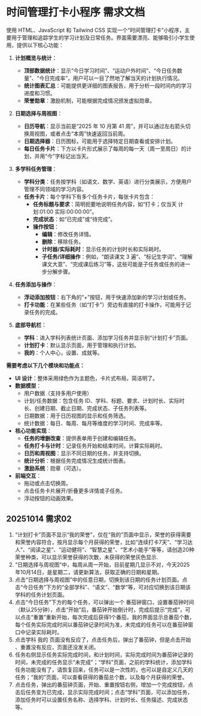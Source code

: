 # 时间管理打卡小程序 需求文档

使用 HTML、JavaScript 和 Tailwind CSS 实现一个“时间管理打卡”小程序，主要用于管理和追踪学生的学习计划及日常任务。界面需要漂亮、能够吸引小学生使用，提供以下核心功能：

1.  **计划概览与统计**：

    - **顶部数据统计**：显示“今日学习时间”、“运动户外时间”、“今日任务数量”、“今日完成率”，用户可以一目了然地了解当天的计划执行情况。
    - **统计图表汇总**：可能提供更详细的图表报告，用于分析一段时间内的学习进度和习惯。
    - **荣誉勋章**：激励机制，可能根据完成情况颁发虚拟勋章。

2.  **日期选择与周视图**：

    - **日历导航**：显示当前是“2025 年 10 月第 41 周”，并可以通过左右箭头切换周视图，或者点击“本周”快速返回当前周。
    - **日期选择器**：日历图标，可能用于选择特定日期查看或安排计划。
    - **每日任务卡片**：下方以卡片形式展示了每周的每一天（周一至周日）的计划，并用“今”字标记出当天。

3.  **多学科任务管理**：

    - **学科分类**：任务按学科（如语文、数学、英语）进行分类展示，方便用户管理不同领域的学习内容。
    - **任务卡片**：每个学科下有多个任务卡片，每张卡片包含：
      - **任务标题与要求**：简明扼要地说明任务内容，如“打卡；仅当天 计划:01:00 实际:00:00:00”。
      - **完成状态**：如“已完成”或“待完成”。
      - **操作按钮**：
        - **编辑**：修改任务详情。
        - **删除**：移除任务。
        - **计时器/实际耗时**：显示任务的计划时长和实际耗时。
        - **子任务/详细操作**：例如，“朗读课文 3 遍”、“标记生字词”、“理解课文大意”、“完成课后练习”等，这些可能是子任务或任务的进一步分解步骤。

4.  **任务添加与操作**：

    - **浮动添加按钮**：右下角的“+”按钮，用于快速添加新的学习计划或任务。
    - **打卡功能**：在某些任务（如“打卡”）旁边有直接的打卡操作，可能用于记录任务的完成。

5.  **底部导航栏**：
    - **学科**：进入学科列表统计页面、添加学习任务并显示到“计划打卡”页面。
    - **计划打卡**：默认显示页面，用于管理和执行计划。
    - **我的**：个人中心，设置、成就等。

**需要考虑以下几个模块和功能点：**

- **UI 设计**：整体采用绿色作为主题色，卡片式布局，简洁明了。
- **数据模型**：
  - 用户数据（支持多用户使用）
  - 计划/任务数据：包含任务 ID、学科、标题、要求、计划时长、实际时长、创建日期、截止日期、完成状态、子任务列表等。
  - 日期数据：用于日历视图的显示和任务筛选。
  - 统计数据：每日、每周、每月等维度的学习时间、完成率等。
- **核心功能实现**：
  - **任务的增删改查**：提供表单用于创建和编辑任务。
  - **任务打卡与计时**：记录任务开始和结束时间，计算实际耗时。
  - **日历和周视图**：显示不同日期的任务，并支持切换。
  - **统计分析**：根据任务完成情况生成统计图表。
  - **激励系统**：勋章（可选）。
- **前端交互**：
  - 拖动或点击切换周。
  - 点击任务卡片展开/折叠更多详情或子任务。
  - 浮动按钮的动画效果。

## 20251014 需求02

1. “计划打卡”页面不显示“我的荣誉”，仅在“我的”页面中显示，荣誉的获得需要和荣誉内容符合，按月显示每个月获得的荣誉，比如“连续打卡7天”、“学习达人”、“阅读之星”、“运动健将”、“智慧之星”、“艺术小能手”等等，请创造20种荣誉种类，可以显示荣誉获得的次数，未获得的荣誉灰色显示.
2. “日期选择与周视图”中，每周从周一开始，目前星期几显示不对，今天2025年10月14日，是星期二，请更新算法，获取正确的日期和星期。
3. 点击“日期选择与周视图”中的任意日期，切换到该日期的任务计划页面。点击“今日任务”下方的“全部学科”、“语文”、“数学”等，可对应切换到该日期该学科的任务计划页面。
4. 点击“今日任务”下方的每个任务，可以弹出一个 番茄钟窗口，设置番茄钟时间（默认25分钟），点击“开始”后，番茄钟开始倒计时，完成后提示“完成”，可以点击“重置”重新开始，每次完成后获得1个番茄，我的界面显示总番茄个数，每个任务实际完成时间以番茄钟记录时间为准，未完成的任务可以在番茄钟窗口中记录实际耗时。
5. 点击学科 我的  页面没有反应了，点击任务后，弹出了番茄钟，但是点击开始 、重置没有反应，页面还没发关闭。
6. 任务右侧显示任务实际完成时间，和计划时间，实际完成时间为番茄钟记录的时间，未完成的任务显示“未完成”；“学科”页面，之前的学科统计，添加学科任务功能没有了，请恢复回来，任务可以是一次性的，也可以是自定义几天的任务；“我的”页面，可以查看获得的番茄总个数，以及每个月获得的荣誉。
7. 点击任务，弹出的番茄钟页面，开始、重置按钮右侧，增加一个完成按钮，点击后任务变为已完成，显示实际完成时间；点击“学科”页面，可以添加任务，添加任务时可以设置任务名称、选择学科、计划时长、任务描述、完成状态等。